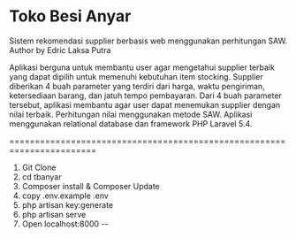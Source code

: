 # Toko Besi Anyar
Sistem rekomendasi supplier berbasis web menggunakan perhitungan SAW. Author by Edric Laksa Putra

Aplikasi berguna untuk membantu user agar mengetahui supplier terbaik yang dapat dipilih untuk memenuhi kebutuhan item stocking.
Supplier diberikan 4 buah parameter yang terdiri dari harga, waktu pengiriman, ketersediaan barang, dan jatuh tempo pembayaran.
Dari 4 buah parameter tersebut, aplikasi membantu agar user dapat menemukan supplier dengan nilai terbaik.
Perhitungan nilai menggunakan metode SAW.
Aplikasi menggunakan relational database dan framework PHP Laravel 5.4.


=======================================================================
1. Git Clone
2. cd tbanyar
3. Composer install & Composer Update
4. copy .env.example .env
5. php artisan key:generate
6. php artisan serve
7. Open localhost:8000
--

